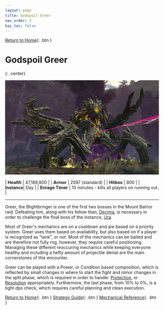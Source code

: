 ```yaml
---
layout: page
title: Godspoil Greer
nav_order: 3
has_toc: false
---
```


[Return to Home](../index.html){: .btn }

# Godspoil Greer
{: .center}

<img src="../images/greer.webp" />

| **Health** |  47,188,800  |
| **Armor** |  2597 (standard) |
| **Hitbox** | 800 |
| **Instance**| Day |
| **Enrage Timer** | 10 minutes - kills all players on running out. |

---

Greer, the Blightbringer is one of the first two bosses in the Mount Balrior raid. Defeating him, along with his fellow titan, [Decima](../decima/overview.md), is necessary in order to challenge the final boss of the instance, [Ura](../ura/overview.html).

Most of Greer's mechanics are on a cooldown and are based on a priority system. Greer uses them based on availability, but also based on if a player is recognized as "tank", or not. Most of the mechanics can be baited and are therefore not fully rng, however, they require careful positioning. Managing these different reoccuring mechanics while keeping everyone healthy and including a hefty amount of projectile denial are the main cornerstones of this encounter.

Greer can be played with a Power, or Condition based composition, which is reflected by small changes in where to start the fight and minor changes in the split phase, which is required in order to handle <img class="inline protection"> [Protection](https://wiki.guildwars2.com/wiki/Protection), or <img class="inline resolution"> [Resolution](https://wiki.guildwars2.com/wiki/Resolution) appropriately. Furthermore, the last phase, from 10% to 0%, is a tight dps check, which requires careful planning and clean execution.

[Return to Home](../index.html){: .btn } [Strategy Guide](./example-strategy.html){: .btn } [Mechanical Reference](./mechanics.html){: .btn }
